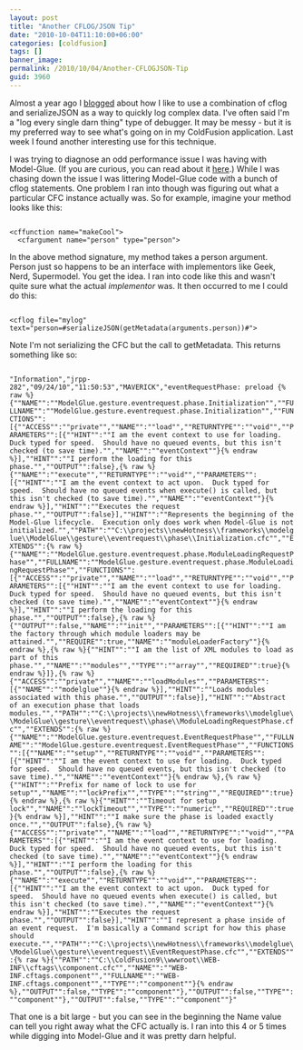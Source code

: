 ```yaml
---
layout: post
title: "Another CFLOG/JSON Tip"
date: "2010-10-04T11:10:00+06:00"
categories: [coldfusion]
tags: []
banner_image: 
permalink: /2010/10/04/Another-CFLOGJSON-Tip
guid: 3960
---
```


Almost a year ago I <a href="http://www.raymondcamden.com/index.cfm/2009/11/19/Quick-Tip--CFLOG-and-JSON">blogged</a> about how I like to use a combination of cflog and serializeJSON as a way to quickly log complex data. I've often said I'm a "log every single darn thing" type of debugger. It may be messy - but it is my preferred way to see what's going on in my ColdFusion application. Last week I found another interesting use for this technique.

<p/>

I was trying to diagnose an odd performance issue I was having with Model-Glue. (If you are curious, you can read about it <a href="http://trac.model-glue.com/ticket/420">here</a>.) While I was chasing down the issue I was littering Model-Glue code with a bunch of cflog statements. One problem I ran into though was figuring out what a particular CFC instance actually was. So for example, imagine your method looks like this:

<p/>

<code>
&lt;cffunction name="makeCool"&gt;
  &lt;cfargument name="person" type="person"&gt;
</code>

<p/>

In the above method signature, my method takes a person argument. Person just so happens to be an interface with implementors like Geek, Nerd, Supermodel. You get the idea. I ran into code like this and wasn't quite sure what the actual <i>implementor</i> was. It then occurred to me I could do this:

<p/>

<code>
&lt;cflog file="mylog" text="person=#serializeJSON(getMetadata(arguments.person))#"&gt;
</code>

<p/>

Note I'm not serializing the CFC but the call to getMetadata. This returns something like so:

<p/>

<code>
"Information","jrpp-282","09/24/10","11:50:53","MAVERICK","eventRequestPhase: preload {% raw %}{""NAME"":""ModelGlue.gesture.eventrequest.phase.Initialization"",""FULLNAME"":""ModelGlue.gesture.eventrequest.phase.Initialization"",""FUNCTIONS"":[{""ACCESS"":""private"",""NAME"":""load"",""RETURNTYPE"":""void"",""PARAMETERS"":[{""HINT"":""I am the event context to use for loading.  Duck typed for speed.  Should have no queued events, but this isn't checked (to save time)."",""NAME"":""eventContext""}{% endraw %}],""HINT"":""I perform the loading for this phase."",""OUTPUT"":false},{% raw %}{""NAME"":""execute"",""RETURNTYPE"":""void"",""PARAMETERS"":[{""HINT"":""I am the event context to act upon.  Duck typed for speed.  Should have no queued events when execute() is called, but this isn't checked (to save time)."",""NAME"":""eventContext""}{% endraw %}],""HINT"":""Executes the request phase."",""OUTPUT"":false}],""HINT"":""Represents the beginning of the Model-Glue lifecycle.  Execution only does work when Model-Glue is not initialized."",""PATH"":""C:\\projects\\newHotness\\frameworks\\modelglue\\ModelGlue\\gesture\\eventrequest\\phase\\Initialization.cfc"",""EXTENDS"":{% raw %}{""NAME"":""ModelGlue.gesture.eventrequest.phase.ModuleLoadingRequestPhase"",""FULLNAME"":""ModelGlue.gesture.eventrequest.phase.ModuleLoadingRequestPhase"",""FUNCTIONS"":[{""ACCESS"":""private"",""NAME"":""load"",""RETURNTYPE"":""void"",""PARAMETERS"":[{""HINT"":""I am the event context to use for loading.  Duck typed for speed.  Should have no queued events, but this isn't checked (to save time)."",""NAME"":""eventContext""}{% endraw %}],""HINT"":""I perform the loading for this phase."",""OUTPUT"":false},{% raw %}{""OUTPUT"":false,""NAME"":""init"",""PARAMETERS"":[{""HINT"":""I am the factory through which module loaders may be attained."",""REQUIRE"":true,""NAME"":""moduleLoaderFactory""}{% endraw %},{% raw %}{""HINT"":""I am the list of XML modules to load as part of this phase."",""NAME"":""modules"",""TYPE"":""array"",""REQUIRED"":true}{% endraw %}]},{% raw %}{""ACCESS"":""private"",""NAME"":""loadModules"",""PARAMETERS"":[{""NAME"":""modelglue""}{% endraw %}],""HINT"":""Loads modules associated with this phase."",""OUTPUT"":false}],""HINT"":""Abstract of an execution phase that loads modules."",""PATH"":""C:\\projects\\newHotness\\frameworks\\modelglue\\ModelGlue\\gesture\\eventrequest\\phase\\ModuleLoadingRequestPhase.cfc"",""EXTENDS"":{% raw %}{""NAME"":""ModelGlue.gesture.eventrequest.EventRequestPhase"",""FULLNAME"":""ModelGlue.gesture.eventrequest.EventRequestPhase"",""FUNCTIONS"":[{""NAME"":""setup"",""RETURNTYPE"":""void"",""PARAMETERS"":[{""HINT"":""I am the event context to use for loading.  Duck typed for speed.  Should have no queued events, but this isn't checked (to save time)."",""NAME"":""eventContext""}{% endraw %},{% raw %}{""HINT"":""Prefix for name of lock to use for setup"",""NAME"":""lockPrefix"",""TYPE"":""string"",""REQUIRED"":true}{% endraw %},{% raw %}{""HINT"":""Timeout for setup lock"",""NAME"":""lockTimeout"",""TYPE"":""numeric"",""REQUIRED"":true}{% endraw %}],""HINT"":""I make sure the phase is loaded exactly once."",""OUTPUT"":false},{% raw %}{""ACCESS"":""private"",""NAME"":""load"",""RETURNTYPE"":""void"",""PARAMETERS"":[{""HINT"":""I am the event context to use for loading.  Duck typed for speed.  Should have no queued events, but this isn't checked (to save time)."",""NAME"":""eventContext""}{% endraw %}],""HINT"":""I perform the loading for this phase."",""OUTPUT"":false},{% raw %}{""NAME"":""execute"",""RETURNTYPE"":""void"",""PARAMETERS"":[{""HINT"":""I am the event context to act upon.  Duck typed for speed.  Should have no queued events when execute() is called, but this isn't checked (to save time)."",""NAME"":""eventContext""}{% endraw %}],""HINT"":""Executes the request phase."",""OUTPUT"":false}],""HINT"":""I represent a phase inside of an event request.  I'm basically a Command script for how this phase should execute."",""PATH"":""C:\\projects\\newHotness\\frameworks\\modelglue\\ModelGlue\\gesture\\eventrequest\\EventRequestPhase.cfc"",""EXTENDS"":{% raw %}{""PATH"":""C:\\ColdFusion9\\wwwroot\\WEB-INF\\cftags\\component.cfc"",""NAME"":""WEB-INF.cftags.component"",""FULLNAME"":""WEB-INF.cftags.component"",""TYPE"":""component""}{% endraw %},""OUTPUT"":false,""TYPE"":""component""},""OUTPUT"":false,""TYPE"":""component""},""OUTPUT"":false,""TYPE"":""component""}"
</code>

<p/>

That one is a bit large - but you can see in the beginning the Name value can tell you right away what the CFC actually is. I ran into this 4 or 5 times while digging into Model-Glue and it was pretty darn helpful.